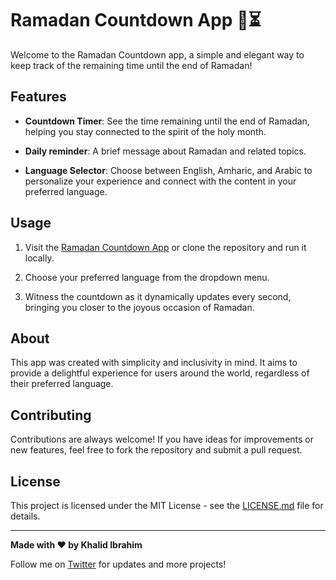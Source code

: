 # Ramadan Countdown App 🌙⏳

Welcome to the Ramadan Countdown app, a simple and elegant way to keep track of the remaining time until the end of Ramadan!

## Features

- **Countdown Timer**: See the time remaining until the end of Ramadan, helping you stay connected to the spirit of the holy month.

- **Daily reminder**: A brief message about Ramadan and related topics.

- **Language Selector**: Choose between English, Amharic, and Arabic to personalize your experience and connect with the content in your preferred language.

## Usage

1. Visit the [Ramadan Countdown App](https://ramadan.khalidibrahim.co/) or clone the repository and run it locally.

2. Choose your preferred language from the dropdown menu.

3. Witness the countdown as it dynamically updates every second, bringing you closer to the joyous occasion of Ramadan.

## About

This app was created with simplicity and inclusivity in mind. It aims to provide a delightful experience for users around the world, regardless of their preferred language.

## Contributing

Contributions are always welcome! If you have ideas for improvements or new features, feel free to fork the repository and submit a pull request.

## License

This project is licensed under the MIT License - see the [LICENSE.md](LICENSE.md) file for details.

---

**Made with ❤️ by Khalid Ibrahim**

Follow me on [Twitter](https://twitter.com/rdpxl) for updates and more projects!

